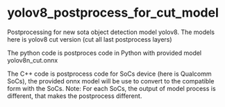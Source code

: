 # yolov8_postprocess_for_cut_model
Postprocessing for new sota object detection model yolov8. The models here is yolov8 cut version (cut all last postprocess layers)

The python code is postproces code in Python with provided model yolov8n_cut.onnx

The C++ code is postprocess code for SoCs device (here is Qualcomm SoCs), the provided onnx model will be use to convert to the compatible form with the SoCs. Note: For each SoCs, the output of model process is different, that makes the postprocess different.
